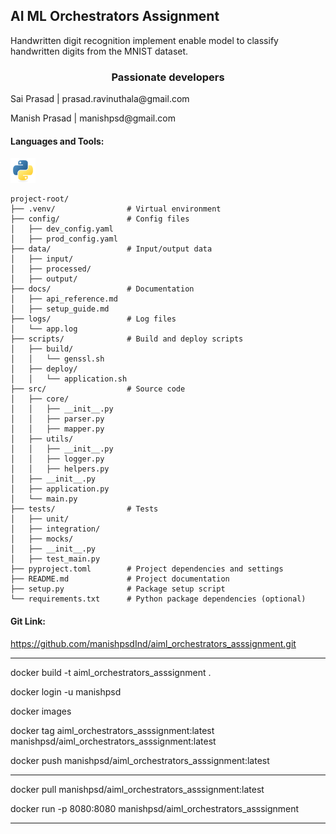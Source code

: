 ## AI ML Orchestrators Assignment
Handwritten digit recognition implement enable model to classify handwritten digits from the MNIST dataset.

<h3 align="center">Passionate developers </h3>
<p align="left"> Sai Prasad | prasad.ravinuthala@gmail.com</p>
<p align="left"> Manish Prasad | manishpsd@gmail.com</p>

<h4 align="left">Languages and Tools:</h4>
<p align="left"> <a href="https://www.python.org" target="_blank" rel="noreferrer"> <img src="https://raw.githubusercontent.com/devicons/devicon/master/icons/python/python-original.svg" alt="python" width="40" height="40"/> </a> </p>

```
project-root/
├── .venv/                # Virtual environment
├── config/               # Config files
│   ├── dev_config.yaml
│   ├── prod_config.yaml
├── data/                 # Input/output data
│   ├── input/
│   ├── processed/
│   ├── output/
├── docs/                 # Documentation
│   ├── api_reference.md
│   ├── setup_guide.md
├── logs/                 # Log files
│   └── app.log
├── scripts/              # Build and deploy scripts
│   ├── build/
│   │   └── genssl.sh
│   ├── deploy/
│   │   └── application.sh
├── src/                  # Source code
│   ├── core/
│   │   ├── __init__.py
│   │   ├── parser.py
│   │   ├── mapper.py
│   ├── utils/
│   │   ├── __init__.py
│   │   ├── logger.py
│   │   ├── helpers.py
│   ├── __init__.py
│   ├── application.py
│   └── main.py
├── tests/                # Tests
│   ├── unit/
│   ├── integration/
│   ├── mocks/
│   ├── __init__.py
│   ├── test_main.py
├── pyproject.toml        # Project dependencies and settings
├── README.md             # Project documentation
├── setup.py              # Package setup script
└── requirements.txt      # Python package dependencies (optional)
```

#### Git Link:
https://github.com/manishpsdInd/aiml_orchestrators_asssignment.git

-------------

docker build -t aiml_orchestrators_asssignment .

docker login -u manishpsd

docker images

docker tag aiml_orchestrators_asssignment:latest manishpsd/aiml_orchestrators_asssignment:latest

docker push manishpsd/aiml_orchestrators_asssignment:latest

-------------

docker pull manishpsd/aiml_orchestrators_asssignment:latest

docker run -p 8080:8080 manishpsd/aiml_orchestrators_asssignment

-------------

